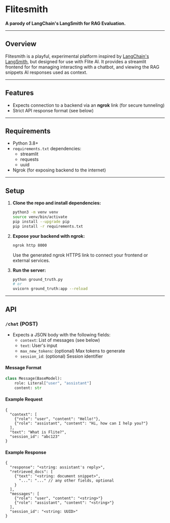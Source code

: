 # Flitesmith

**A parody of LangChain's LangSmith for RAG Evaluation.**

---

## Overview

Flitesmith is a playful, experimental platform inspired by [LangChain's LangSmith](https://smith.langchain.com/), but designed for use with Flite AI. It provides a streamlit frontend for for managing interacting with a chatbot, and viewing the RAG snippets AI responses used as context.

---

## Features
- Expects connection to a backend via an **ngrok** link (for secure tunneling)
- Strict API response format (see below)

---

## Requirements
- Python 3.8+
- `requirements.txt` dependencies:
  - streamlit
  - requests
  - uuid
- Ngrok (for exposing backend to the internet)

---

## Setup

1. **Clone the repo and install dependencies:**
   ```bash
   python3 -m venv venv
   source venv/bin/activate
   pip install --upgrade pip
   pip install -r requirements.txt
   ```

2. **Expose your backend with ngrok:**
   ```bash
   ngrok http 8000
   ```
   Use the generated ngrok HTTPS link to connect your frontend or external services.

3. **Run the server:**
   ```bash
   python ground_truth.py
   # or
   uvicorn ground_truth:app --reload
   ```

---

## API

### `/chat` (POST)
- Expects a JSON body with the following fields:
  - `context`: List of messages (see below)
  - `text`: User's input
  - `max_new_tokens`: (optional) Max tokens to generate
  - `session_id`: (optional) Session identifier

#### Message Format
```python
class Message(BaseModel):
    role: Literal["user", "assistant"]
    content: str
```

#### Example Request
```jsonc
{
  "context": [
    {"role": "user", "content": "Hello!"},
    {"role": "assistant", "content": "Hi, how can I help you?"}
  ],
  "text": "What is Flite?",
  "session_id": "abc123"
}
```

#### Example Response
```jsonc
{
  "response": "<string: assistant's reply>",
  "retrieved_docs": [
    {"text": "<string: document snippet>",
      "...": "..." // any other fields, optional
    }
  ],
  "messages": [
    {"role": "user", "content": "<string>"}
    {"role": "assistant", "content": "<string>"}
  ],
  "session_id": "<string: UUID>"
}
```
